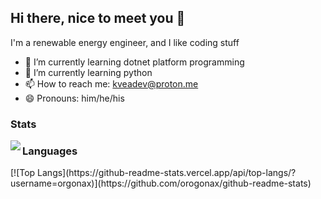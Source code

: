 ## Hi there, nice to meet you 👋

I'm a renewable energy engineer, and I like coding stuff


- 🔭 I’m currently learning dotnet platform programming
- 🌱 I’m currently learning python
- 📫 How to reach me: kveadev@proton.me
- 😄 Pronouns: him/he/his

### Stats
<a href="https://orgonax/github-readme-stats">
<img align="left" src="https://github-readme-stats.vercel.app/api?username=orgonax&show_icons=true">
</a>



### Languages
<div>
  [![Top Langs](https://github-readme-stats.vercel.app/api/top-langs/?username=orgonax)](https://github.com/orogonax/github-readme-stats)
</div>
